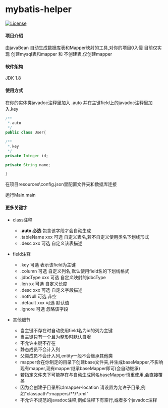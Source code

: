 # mybatis-helper

[![License](http://img.shields.io/:license-apache-blue.svg)](http://www.apache.org/licenses/LICENSE-2.0.html)


#### 项目介绍

由javaBean 自动生成数据库表和Mapper映射的工具,对你的项目0入侵
目前仅实现 创建mysql表和mapper 和 不创建表,仅创建mapper

#### 软件架构

JDK 1.8

#### 使用方式

在你的实体类javadoc注释里加入 .auto 并在主键field上的javadoc注释里加入.key
```java
/**
 *.auto
 */
public class User{

/**
 *.key
 */
private Integer id;

private String name;

}
```

在项目resources\config.json里配置文件夹和数据库连接

运行Main.main

#### 更多关键字
- class注释

  - **.auto 必选** 包含该字段才会自动生成
  - .tableName xxx 可选 自定义表名,若不自定义使用类名下划线形式
  - .desc xxx 可选 自定义该表描述

- field注释
  - .key 可选 表示该field为主键
  - .column 可选 自定义列名,默认使用field名的下划线格式
  - .jdbcType xxx 可选 自定义映射的jdbcType
  - .len xx 可选 自定义长度
  - .desc xxx 可选 自定义字段描述
  - .notNull 可选 非空
  - .default xxx 可选 默认值
  - .ignore 可选 忽略该字段

- 其他细节
  - 当主键不存在时自动使用field名为id的列为主键
  - 当主键只有一个且为整形时默认自增
  - 不允许主键不存在
  - 静态成员不会计入列
  - 父类成员不会计入列,entity一般不会继承其他类
  - mapper会在你制定的目录下创建base文件夹,并生成baseMapper,不影响现有mapper,现有mapper继承baseMapper即可(会自动继承)
  - 若指定文件夹下可能存在与自动生成同名baseMapper慎重使用,会直接覆盖
  - 因为会创建子目录所以mapper-location 请设置为允许子目录,例如"classpath\*:mappers/\*\*/\*.xml"
  - 不允许不规范的javadoc注释,例如注释下有空行,或者多个javadoc注释




